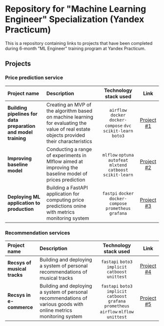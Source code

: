 # Repository for "Machine Learning Engineer" Specialization (Yandex Practicum)

This is a repository containing links to projects that have been completed during 6-month "ML Engineer" training program at Yandex Practicum. 

## Projects

### Price prediction service

| Project name | Description | Technology stack used | Link    |
| :---   | :--- | :---: | :---: |
| **Building pipelines for data preparation and model training** | Creating an MVP of the algorithm based on machine learning for evaluating the value of real estate objects provided their characteristics | `airflow` `docker` `docker-compose`  `dvc` `scikit-learn` `boto3`| [Project #1](https://github.com/spolivin/mle-project-sprint-1-v001) |
| **Improving baseline model** | Conducting a range of experiments in Mlflow aimed at improving the baseline model of prices prediction | `mlflow` `optuna` `autofeat` `mlxtend` `catboost` `scikit-learn` | [Project #2](https://github.com/spolivin/mle-project-sprint-2-v001) |
| **Deploying ML application to production** | Building a FastAPI application for computing price predictions onine with metrics monitoring system | `fastpi` `docker` `docker-compose`  `prometheus` `grafana` | [Project #3](https://github.com/spolivin/mle-project-sprint-3-v001) |

### Recommendation services

| Project name | Description | Technology stack used | Link    |
| :---   | :--- | :---: | :---: |
| **Recsys of musical tracks** | Building and deploying a system of personal recommendations of musical tracks | `fastapi` `boto3` `implicit` `catboost` `unittest`| [Project #4](https://github.com/spolivin/mle-project-sprint-4-v001) |
| **Recsys in e-commerce** | Building and deploying a system of personal recommendations of various goods with online metrics monitoring system | `fastapi` `boto3` `implicit` `catboost` `grafana` `prometheus` `airflow` `mlflow` `unittest`| [Project #5](https://github.com/spolivin/mle-pr-final) |
